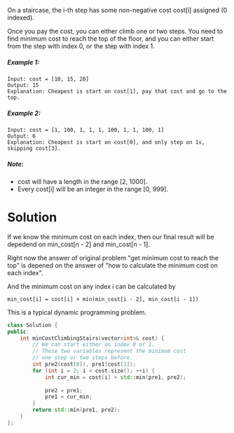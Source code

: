 On a staircase, the i-th step has some non-negative cost cost[i] assigned (0 indexed).

Once you pay the cost, you can either climb one or two steps. You need to find minimum cost to reach the top of the floor, and you can either start from the step with index 0, or the step with index 1.

##### Example 1:

```
Input: cost = [10, 15, 20]
Output: 15
Explanation: Cheapest is start on cost[1], pay that cost and go to the top.
```

##### Example 2:

```
Input: cost = [1, 100, 1, 1, 1, 100, 1, 1, 100, 1]
Output: 6
Explanation: Cheapest is start on cost[0], and only step on 1s, skipping cost[3].
```

##### Note:

* cost will have a length in the range [2, 1000].
* Every cost[i] will be an integer in the range [0, 999].

# Solution

If we know the minimum cost on each index, then our final result will be depedend on min_cost[n - 2] and min_cost[n - 1].

Right now the answer of original problem "get minimum cost to reach the top" is depened on the answer of "how to calculate the minimum cost on each index". 

And the minimum cost on any index i can be calculated by 

```
min_cost[i] = cost[i] + min(min_cost[i - 2], min_cost[i - 1])
```

This is a typical dynamic programming problem.


```cpp
class Solution {
public:
    int minCostClimbingStairs(vector<int>& cost) {
        // We can start either on index 0 or 1.
        // These two variables represent the minimum cost
        // one step or two steps before.
        int pre2(cost[0]), pre1(cost[1]);
        for (int i = 2; i < cost.size(); ++i) {
            int cur_min = cost[i] + std::min(pre1, pre2);
            
            pre2 = pre1;
            pre1 = cur_min;
        }
        return std::min(pre1, pre2);
    }
};
```

